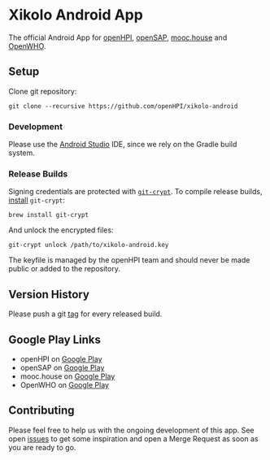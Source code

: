 Xikolo Android App
==================

The official Android App for [openHPI](https://open.hpi.de/), [openSAP](https://open.sap.com/), [mooc.house](https://mooc.house/) and [OpenWHO](https://openwho.org/).

## Setup

Clone git repository:

```
git clone --recursive https://github.com/openHPI/xikolo-android
```

### Development

Please use the [Android Studio](https://developer.android.com/studio) IDE, since we rely on the Gradle build system.

### Release Builds

Signing credentials are protected with [`git-crypt`](https://github.com/AGWA/git-crypt/). To compile release builds, [install](https://www.agwa.name/projects/git-crypt/) `git-crypt`:
```
brew install git-crypt
```
And unlock the encrypted files:
```
git-crypt unlock /path/to/xikolo-android.key
```
The keyfile is managed by the openHPI team and should never be made public or added to the repository.

## Version History

Please push a git [tag](https://github.com/openHPI/xikolo-android/tags) for every released build.

## Google Play Links

- openHPI on [Google Play](https://play.google.com/store/apps/details?id=de.xikolo.openhpi)
- openSAP on [Google Play](https://play.google.com/store/apps/details?id=de.xikolo.opensap)
- mooc.house on [Google Play](https://play.google.com/store/apps/details?id=de.xikolo.moochouse)
- OpenWHO on [Google Play](https://play.google.com/store/apps/details?id=de.xikolo.openwho)

## Contributing

Please feel free to help us with the ongoing development of this app. See open [issues](https://github.com/openHPI/xikolo-android/issues) to get some inspiration and open a Merge Request as soon as you are ready to go.
